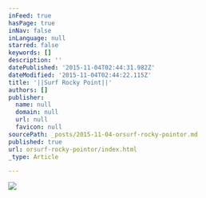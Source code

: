 ```yaml
---
inFeed: true
hasPage: true
inNav: false
inLanguage: null
starred: false
keywords: []
description: ''
datePublished: '2015-11-04T02:44:31.982Z'
dateModified: '2015-11-04T02:44:22.115Z'
title: '||Surf Rocky Point||'
authors: []
publisher:
  name: null
  domain: null
  url: null
  favicon: null
sourcePath: _posts/2015-11-04-orsurf-rocky-pointor.md
published: true
url: orsurf-rocky-pointor/index.html
_type: Article

---
```

![](https://the-grid-user-content.s3-us-west-2.amazonaws.com/66c6a7ed-3eab-456a-947a-ffd5fa8ed3d7.jpg)